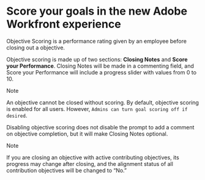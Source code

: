 

# Score your goals in the new Adobe Workfront experience

<!--
<p data-mc-conditions="QuicksilverOrClassic.Draft mode">IS THIS FUNCTIONALITY MOVING TO WF GOALS???</p>
-->

Objective Scoring is a performance rating given by an employee before closing out a objective.

Objective scoring is made up of two sections: **Closing Notes** and **Score your Performance**. Closing Notes will be made in a commenting field, and Score your Performance will include a progress slider with values from 0 to 10.

>[!NOTE]
>
>An objective cannot be closed without scoring. By default, objective scoring is enabled for all users. However, ```Admins can turn goal scoring off if desired```.

Disabling objective scoring does not disable the prompt to add a comment on objective completion, but it will make Closing Notes optional.

>[!NOTE]
>
>If you are closing an objective with active contributing objectives, its progress may change after closing, and the alignment status of all contribution objectives will be changed to “No.”

